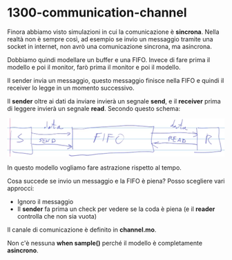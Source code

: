 # 1300-communication-channel

Finora abbiamo visto simulazioni in cui la comunicazione è **sincrona**. Nella realtà non è sempre così, ad esempio se invio un messaggio tramite una socket in internet, non avrò una comunicazione sincrona, ma asincrona.

Dobbiamo quindi modellare un buffer e una FIFO. Invece di fare prima il modello e poi il monitor, farò prima il monitor e poi il modello.

Il sender invia un messaggio, questo messaggio finisce nella FIFO e quindi il receiver lo legge in un momento successivo.

Il **sender** oltre ai dati da inviare invierà un segnale **send**, e il **receiver** prima di leggere invierà un segnale **read**. Secondo questo schema:

![alt text](Images/1.png)

In questo modello vogliamo fare astrazione rispetto al tempo.

Cosa succede se invio un messaggio e la FIFO è piena?
Posso scegliere vari approcci:

* Ignoro il messaggio
* Il **sender** fa prima un check per vedere se la coda è piena (e il **reader** controlla che non sia vuota)

Il canale di comunicazione è definito in **channel.mo**.

Non c'è nessuna **when sample()** perché il modello è completamente **asincrono**.